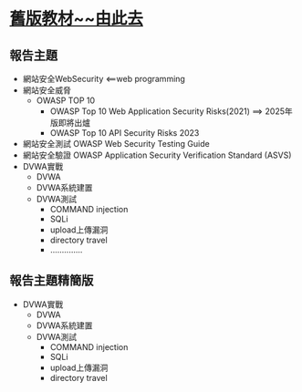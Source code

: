 # [舊版教材~~由此去](https://github.com/8wingflying/MyFirstHackingDay/tree/main/%E7%B6%B2%E7%AB%99%E6%BB%B2%E9%80%8F%E6%B8%AC%E8%A9%A6)

## 報告主題
- 網站安全WebSecurity <==web programming
- 網站安全威脅
  - OWASP TOP 10
    - OWASP Top 10 Web Application Security Risks(2021) ==> 2025年版即將出爐
    - OWASP Top 10 API Security Risks 2023
- 網站安全測試  OWASP Web Security Testing Guide
- 網站安全驗證  OWASP Application Security Verification Standard (ASVS)
- DVWA實戰
  - DVWA
  - DVWA系統建置
  - DVWA測試
    - COMMAND injection
    - SQLi
    - upload上傳漏洞
    - directory travel
    - ..............

## 報告主題精簡版
- DVWA實戰
  - DVWA
  - DVWA系統建置
  - DVWA測試
    - COMMAND injection
    - SQLi
    - upload上傳漏洞
    - directory travel
